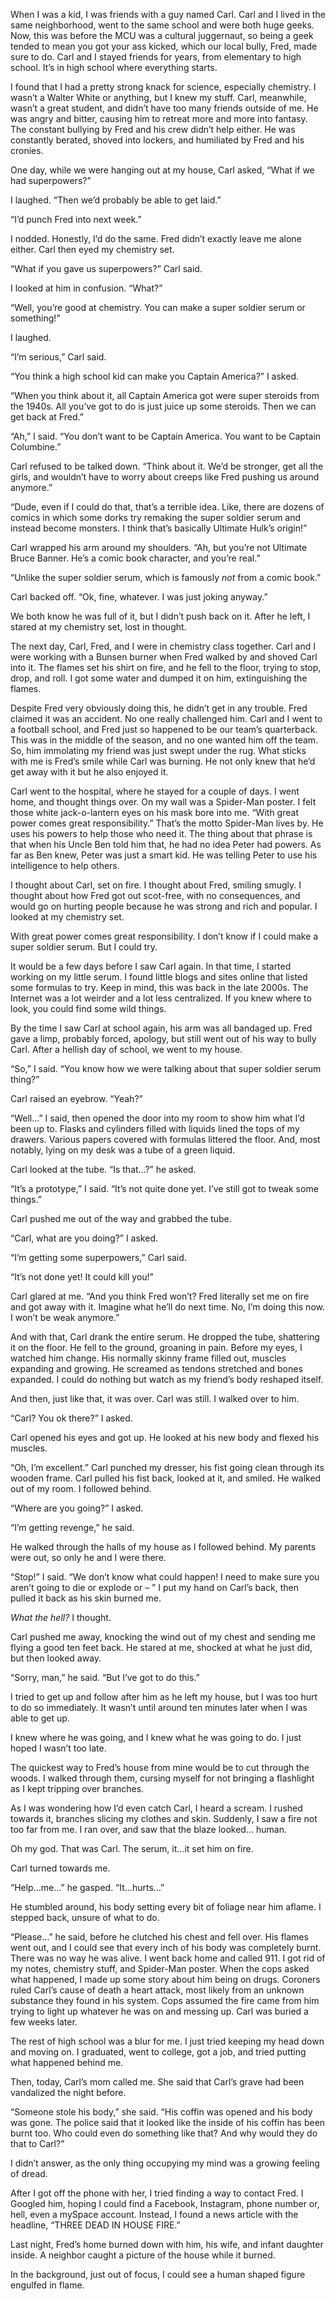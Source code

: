 When I was a kid, I was friends with a guy named Carl. Carl and I lived in the same neighborhood, went to the same school and were both huge geeks. Now, this was before the MCU was a cultural juggernaut, so being a geek tended to mean you got your ass kicked, which our local bully, Fred, made sure to do. Carl and I stayed friends for years, from elementary to high school. It’s in high school where everything starts.  
I found that I had a pretty strong knack for science, especially chemistry. I wasn’t a Walter White or anything, but I knew my stuff. Carl, meanwhile, wasn’t a great student, and didn’t have too many friends outside of me. He was angry and bitter, causing him to retreat more and more into fantasy. The constant bullying by Fred and his crew didn’t help either. He was constantly berated, shoved into lockers, and humiliated by Fred and his cronies.  
One day, while we were hanging out at my house, Carl asked, “What if we had superpowers?”   
I laughed. “Then we’d probably be able to get laid.”  
“I’d punch Fred into next week.”  
I nodded. Honestly, I’d do the same. Fred didn’t exactly leave me alone either. Carl then eyed my chemistry set.  
“What if you gave us superpowers?” Carl said.  
I looked at him in confusion. “What?”  
“Well, you’re good at chemistry. You can make a super soldier serum or something!”  
I laughed.   
“I’m serious,” Carl said.  
“You think a high school kid can make you Captain America?” I asked.  
“When you think about it, all Captain America got were super steroids from the 1940s. All you’ve got to do is just juice up some steroids. Then we can get back at Fred.”  
“Ah,” I said. “You don’t want to be Captain America. You want to be Captain Columbine.”  
Carl refused to be talked down. “Think about it. We’d be stronger, get all the girls, and wouldn’t have to worry about creeps like Fred pushing us around anymore.”   
“Dude, even if I could do that, that’s a terrible idea. Like, there are dozens of comics in which some dorks try remaking the super soldier serum and instead become monsters. I think that’s basically Ultimate Hulk’s origin!”  
Carl wrapped his arm around my shoulders. “Ah, but you’re not Ultimate Bruce Banner. He’s a comic book character, and you’re real.”  
“Unlike the super soldier serum, which is famously *not* from a comic book.”  
Carl backed off. “Ok, fine, whatever. I was just joking anyway.”  
We both know he was full of it, but I didn’t push back on it. After he left, I stared at my chemistry set, lost in thought.  
The next day, Carl, Fred, and I were in chemistry class together. Carl and I were working with a Bunsen burner when Fred walked by and shoved Carl into it. The flames set his shirt on fire, and he fell to the floor, trying to stop, drop, and roll. I got some water and dumped it on him, extinguishing the flames.   
Despite Fred very obviously doing this, he didn’t get in any trouble. Fred claimed it was an accident. No one really challenged him. Carl and I went to a football school, and Fred just so happened to be our team’s quarterback. This was in the middle of the season, and no one wanted him off the team. So, him immolating my friend was just swept under the rug. What sticks with me is Fred’s smile while Carl was burning. He not only knew that he’d get away with it but he also enjoyed it.   
Carl went to the hospital, where he stayed for a couple of days. I went home, and thought things over. On my wall was a Spider-Man poster. I felt those white jack-o-lantern eyes on his mask bore into me. “With great power comes great responsibility.” That’s the motto Spider-Man lives by. He uses his powers to help those who need it. The thing about that phrase is that when his Uncle Ben told him that, he had no idea Peter had powers. As far as Ben knew, Peter was just a smart kid. He was telling Peter to use his intelligence to help others.  
I thought about Carl, set on fire. I thought about Fred, smiling smugly. I thought about how Fred got out scot-free, with no consequences, and would go on hurting people because he was strong and rich and popular. I looked at my chemistry set.  
With great power comes great responsibility. I don’t know if I could make a super soldier serum. But I could try.   
It would be a few days before I saw Carl again. In that time, I started working on my little serum. I found little blogs and sites online that listed some formulas to try. Keep in mind, this was back in the late 2000s. The Internet was a lot weirder and a lot less centralized. If you knew where to look, you could find some wild things.   
By the time I saw Carl at school again, his arm was all bandaged up. Fred gave a limp, probably forced, apology, but still went out of his way to bully Carl. After a hellish day of school, we went to my house.  
“So,” I said. “You know how we were talking about that super soldier serum thing?”   
Carl raised an eyebrow. “Yeah?”  
“Well…” I said, then opened the door into my room to show him what I’d been up to. Flasks and cylinders filled with liquids lined the tops of my drawers. Various papers covered with formulas littered the floor. And, most notably, lying on my desk was a tube of a green liquid.   
Carl looked at the tube. “Is that…?” he asked.  
“It’s a prototype,” I said. “It’s not quite done yet. I’ve still got to tweak some things.”  
Carl pushed me out of the way and grabbed the tube.  
“Carl, what are you doing?” I asked.  
“I’m getting some superpowers,” Carl said.  
“It’s not done yet! It could kill you!”  
Carl glared at me. “And you think Fred won’t? Fred literally set me on fire and got away with it. Imagine what he’ll do next time. No, I’m doing this now. I won’t be weak anymore.”  
And with that, Carl drank the entire serum. He dropped the tube, shattering it on the floor. He fell to the ground, groaning in pain. Before my eyes, I watched him change. His normally skinny frame filled out, muscles expanding and growing. He screamed as tendons stretched and bones expanded. I could do nothing but watch as my friend’s body reshaped itself.  
And then, just like that, it was over. Carl was still. I walked over to him.  
“Carl? You ok there?” I asked.   
Carl opened his eyes and got up. He looked at his new body and flexed his muscles.  
“Oh, I’m excellent.” Carl punched my dresser, his fist going clean through its wooden frame. Carl pulled his fist back, looked at it, and smiled. He walked out of my room. I followed behind.  
“Where are you going?” I asked.  
“I’m getting revenge,” he said.   
He walked through the halls of my house as I followed behind. My parents were out, so only he and I were there.   
“Stop!” I said. “We don’t know what could happen! I need to make sure you aren’t going to die or explode or – ” I put my hand on Carl’s back, then pulled it back as his skin burned me.   
*What the hell?* I thought.  
Carl pushed me away, knocking the wind out of my chest and sending me flying a good ten feet back. He stared at me, shocked at what he just did, but then looked away.   
“Sorry, man,” he said. “But I’ve got to do this.”   
I tried to get up and follow after him as he left my house, but I was too hurt to do so immediately. It wasn’t until around ten minutes later when I was able to get up.   
I knew where he was going, and I knew what he was going to do. I just hoped I wasn’t too late.   
The quickest way to Fred’s house from mine would be to cut through the woods. I walked through them, cursing myself for not bringing a flashlight as I kept tripping over branches.   
As I was wondering how I’d even catch Carl, I heard a scream. I rushed towards it, branches slicing my clothes and skin. Suddenly, I saw a fire not too far from me. I ran over, and saw that the blaze looked... human.   
Oh my god. That was Carl. The serum, it…it set him on fire.  
Carl turned towards me.  
“Help…me…” he gasped. “It…hurts…”  
He stumbled around, his body setting every bit of foliage near him aflame. I stepped back, unsure of what to do.   
“Please…” he said, before he clutched his chest and fell over. His flames went out, and I could see that every inch of his body was completely burnt. There was no way he was alive. I went back home and called 911. I got rid of my notes, chemistry stuff, and Spider-Man poster. When the cops asked what happened, I made up some story about him being on drugs. Coroners ruled Carl’s cause of death a heart attack, most likely from an unknown substance they found in his system. Cops assumed the fire came from him trying to light up whatever he was on and messing up. Carl was buried a few weeks later.   
The rest of high school was a blur for me. I just tried keeping my head down and moving on. I graduated, went to college, got a job, and tried putting what happened behind me.    
Then, today, Carl’s mom called me. She said that Carl’s grave had been vandalized the night before.   
“Someone stole his body,” she said. “His coffin was opened and his body was gone. The police said that it looked like the inside of his coffin has been burnt too. Who could even do something like that? And why would they do that to Carl?”  
I didn’t answer, as the only thing occupying my mind was a growing feeling of dread.  
After I got off the phone with her, I tried finding a way to contact Fred. I Googled him, hoping I could find a Facebook, Instagram, phone number or, hell, even a mySpace account. Instead, I found a news article with the headline, “THREE DEAD IN HOUSE FIRE.”  
Last night, Fred’s home burned down with him, his wife, and infant daughter inside. A neighbor caught a picture of the house while it burned.  
In the background, just out of focus, I could see a human shaped figure engulfed in flame.   
